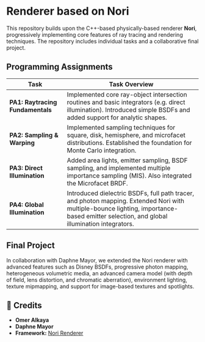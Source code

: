 # Renderer based on Nori

This repository builds upon the C++-based physically-based renderer **Nori**, progressively implementing core features of ray tracing and rendering techniques. The repository includes individual tasks and a collaborative final project.

## Programming Assignments

| Task | Task Overview |
|------------|---------------|
| **PA1: Raytracing Fundamentals** | Implemented core ray-object intersection routines and basic integrators (e.g. direct illumination). Introduced simple BSDFs and added support for analytic shapes. |
| **PA2: Sampling & Warping** | Implemented sampling techniques for square, disk, hemisphere, and microfacet distributions. Established the foundation for Monte Carlo integration. |
| **PA3: Direct Illumination** | Added area lights, emitter sampling, BSDF sampling, and implemented multiple importance sampling (MIS). Also integrated the Microfacet BRDF. |
| **PA4: Global Illumination** | Introduced dielectric BSDFs, full path tracer, and photon mapping. Extended Nori with multiple-bounce lighting, importance-based emitter selection, and global illumination integrators. |

## Final Project

In collaboration with Daphne Mayor, we extended the Nori renderer with advanced features such as Disney BSDFs, progressive photon mapping, heterogeneous volumetric media, an advanced camera model (with depth of field, lens distortion, and chromatic aberration), environment lighting, texture mipmapping, and support for image-based textures and spotlights.

## 👥 Credits
- **Omer Alkaya**
- **Daphne Mayor**
- **Framework:** [Nori Renderer]([https://wjakob.github.io/nori])


